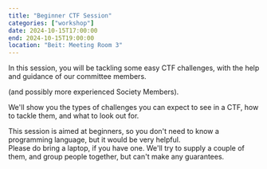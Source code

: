 ```yaml
---
title: "Beginner CTF Session"
categories: ["workshop"]
date: 2024-10-15T17:00:00
end: 2024-10-15T19:00:00
location: "Beit: Meeting Room 3"
---
```


In this session, you will be tackling some easy CTF challenges, with the help and guidance of our committee members.
<!--more-->
(and possibly more experienced Society Members).

We'll show you the types of challenges you can expect to see in a CTF, how to tackle them, and what to look out for.

This session is aimed at beginners, so you don't need to know a programming language, but it would be very helpful.\
Please do bring a laptop, if you have one. We'll try to supply a couple of them, and group people together, but can't make any guarantees.
